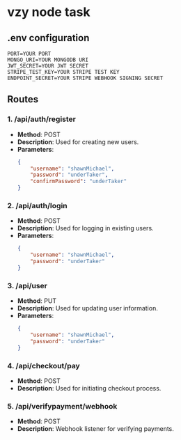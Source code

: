 # vzy node task

## .env configuration
```
PORT=YOUR PORT
MONGO_URI=YOUR MONGODB URI
JWT_SECRET=YOUR JWT SECRET
STRIPE_TEST_KEY=YOUR STRIPE TEST KEY
ENDPOINT_SECRET=YOUR STRIPE WEBHOOK SIGNING SECRET
```

## Routes

### 1. /api/auth/register
- **Method**: POST
- **Description**: Used for creating new users.
- **Parameters**:
  ```json
  {
      "username": "shawnMichael",
      "password": "underTaker",
      "confirmPassword": "underTaker"
  }
  ```

### 2. /api/auth/login
- **Method**: POST
- **Description**: Used for logging in existing users.
- **Parameters**:
  ```json
  {
      "username": "shawnMichael",
      "password": "underTaker"
  }
  ```

### 3. /api/user
- **Method**: PUT
- **Description**: Used for updating user information.
- **Parameters**:
  ```json
  {
      "username": "shawnMichael",
      "password": "underTaker"
  }
  ```

### 4. /api/checkout/pay
- **Method**: POST
- **Description**: Used for initiating checkout process.

### 5. /api/verifypayment/webhook
- **Method**: POST
- **Description**: Webhook listener for verifying payments.